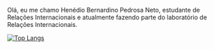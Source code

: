 Olá, eu me chamo Henédio Bernardino Pedrosa Neto, estudante de Relações Internacionais e atualmente fazendo parte do laboratório de Relações Internacionais. 

[![Top Langs](https://github-readme-stats-git-masterrstaa-rickstaa.vercel.app/api/top-langs/?username=HenedioNeto&hide=css,scss,html&theme=tokyonight)](https://github.com/HenedioNeto/github-readme-stats)
